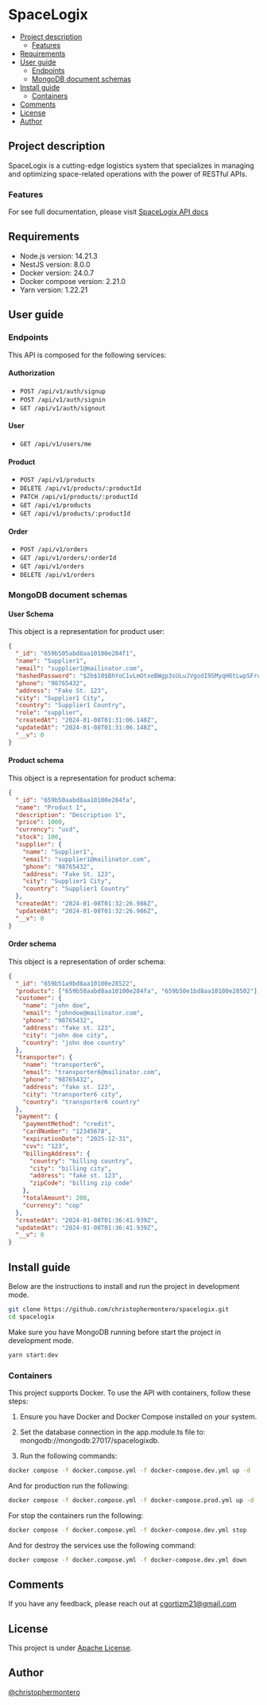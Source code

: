 # SpaceLogix

- [Project description](#project-description)
  - [Features](#features)
- [Requirements](#requirements)
- [User guide](#user-guide)
  - [Endpoints](#endpoints)
  - [MongoDB document schemas](#mongoDB-document-schemas)
- [Install guide](#install-guide)
  - [Containers](#containers)
- [Comments](#comments)
- [License](#license)
- [Author](#author)

## Project description

SpaceLogix is a cutting-edge logistics system that specializes in managing and optimizing space-related operations with the power of RESTful APIs.

### Features

For see full documentation, please visit [SpaceLogix API docs](https://documenter.getpostman.com/view/11299055/2s9YsJBXwZ#0ed4a3be-cb54-4443-8635-c7f799a4c1aa)

## Requirements

- Node.js version: 14.21.3
- NestJS version: 8.0.0
- Docker version: 24.0.7
- Docker compose version: 2.21.0
- Yarn version: 1.22.21

## User guide

### Endpoints

This API is composed for the following services:

#### Authorization

- `POST /api/v1/auth/signup`
- `POST /api/v1/auth/signin`
- `GET /api/v1/auth/signout`

#### User

- `GET /api/v1/users/me`

#### Product

- `POST /api/v1/products`
- `DELETE /api/v1/products/:productId`
- `PATCH /api/v1/products/:productId`
- `GET /api/v1/products`
- `GET /api/v1/products/:productId`

#### Order

- `POST /api/v1/orders`
- `GET /api/v1/orders/:orderId`
- `GET /api/v1/orders`
- `DELETE /api/v1/orders`

### MongoDB document schemas

#### User Schema

This object is a representation for product user:

```json
{
  "_id": "659b505abd8aa10100e284f1",
  "name": "Supplier1",
  "email": "supplier1@mailinator.com",
  "hashedPassword": "$2b$10$BhYoC1vLmOtxeBWgp3sULuJVgodI9SMyqH6tLwpSFrq5bEwCQZ/TO",
  "phone": "98765432",
  "address": "Fake St. 123",
  "city": "Supplier1 City",
  "country": "Supplier1 Country",
  "role": "supplier",
  "createdAt": "2024-01-08T01:31:06.148Z",
  "updatedAt": "2024-01-08T01:31:06.148Z",
  "__v": 0
}
```

#### Product schema

This object is a representation for product schema:

```json
{
  "_id": "659b50aabd8aa10100e284fa",
  "name": "Product 1",
  "description": "Description 1",
  "price": 1000,
  "currency": "usd",
  "stock": 100,
  "supplier": {
    "name": "Supplier1",
    "email": "supplier1@mailinator.com",
    "phone": "98765432",
    "address": "Fake St. 123",
    "city": "Supplier1 City",
    "country": "Supplier1 Country"
  },
  "createdAt": "2024-01-08T01:32:26.986Z",
  "updatedAt": "2024-01-08T01:32:26.986Z",
  "__v": 0
}
```

#### Order schema

This object is a representation of order schema:

```json
{
  "_id": "659b51a9bd8aa10100e28522",
  "products": ["659b50aabd8aa10100e284fa", "659b50e1bd8aa10100e28502"],
  "customer": {
    "name": "john doe",
    "email": "johndoe@mailinator.com",
    "phone": "98765432",
    "address": "fake st. 123",
    "city": "john doe city",
    "country": "john doe country"
  },
  "transporter": {
    "name": "transporter6",
    "email": "transporter6@mailinator.com",
    "phone": "98765432",
    "address": "fake st. 123",
    "city": "transporter6 city",
    "country": "transporter6 country"
  },
  "payment": {
    "paymentMethod": "credit",
    "cardNumber": "12345678",
    "expirationDate": "2025-12-31",
    "cvv": "123",
    "billingAddress": {
      "country": "billing country",
      "city": "billing city",
      "address": "fake st. 123",
      "zipCode": "billing zip code"
    },
    "totalAmount": 200,
    "currency": "cop"
  },
  "createdAt": "2024-01-08T01:36:41.939Z",
  "updatedAt": "2024-01-08T01:36:41.939Z",
  "__v": 0
}
```

## Install guide

Below are the instructions to install and run the project in development mode.

```bash
git clone https://github.com/christophermontero/spacelogix.git
cd spacelogix
```

Make sure you have MongoDB running before start the project in development mode.

```bash
yarn start:dev
```

### Containers

This project supports Docker. To use the API with containers, follow these steps:

1. Ensure you have Docker and Docker Compose installed on your system.

2. Set the database connection in the app.module.ts file to: mongodb://mongodb:27017/spacelogixdb.

3. Run the following commands:

```bash
docker compose -f docker.compose.yml -f docker-compose.dev.yml up -d
```

And for production run the following:

```bash
docker compose -f docker.compose.yml -f docker-compose.prod.yml up -d
```

For stop the containers run the following:

```bash
docker compose -f docker.compose.yml -f docker-compose.dev.yml stop
```

And for destroy the services use the following command:

```bash
docker compose -f docker.compose.yml -f docker-compose.dev.yml down
```

## Comments

If you have any feedback, please reach out at cgortizm21@gmail.com

## License

This project is under [Apache License](https://www.apache.org/licenses/LICENSE-2.0).

## Author

[@christophermontero](https://github.com/christophermontero)
